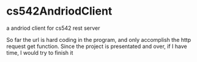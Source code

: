 cs542AndriodClient
==================

a andriod client for cs542 rest server

So far the url is hard coding in the program, and only accomplish the http request get function. Since the project is presentated and over, if I have time, I would try to finish it
